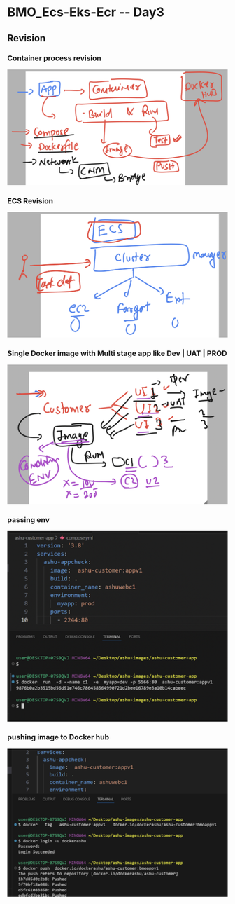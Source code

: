 # BMO_Ecs-Eks-Ecr -- Day3

## Revision 
### Container process revision 

<img src="images/crev.png">

### ECS Revision 

<img src="images/ecsrev.png">

### Single Docker image with Multi stage app like Dev | UAT | PROD 

<img src="images/multi.png">

### passing env 

<img src="images/appenv.png">

### pushing image to Docker hub 

<img src="images/dh.png">




